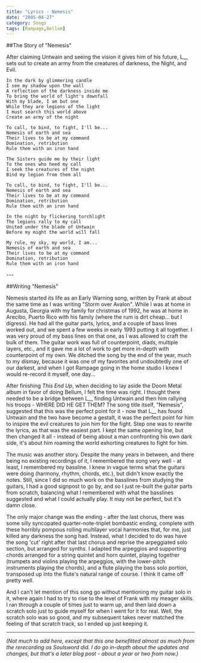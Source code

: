 ```yaml
---
title: "Lyrics - Nemesis"
date: "2005-04-27"
category: Songs
tags: [Rampage,Bellum]
---
```


##The Story of "Nemesis"

After claiming Untwain and seeing the vision it gives him of his future, L\_\_ sets out to create an army from the creatures of darkness, the Night, and Evil. 

```
In the dark by glimmering candle
I see my shadow upon the wall
A reflection of the darkness inside me
To bring the world of light's downfall
With my blade, I am but one
While they are legions of the light
I must search this world above
Create an army of the night

To call, to bind, to fight, I'll be...
Nemesis of earth and sea
Their lives to be at my command
Domination, retribution
Rule them with an iron hand

The Sisters guide me by their light
To the ones who heed my call
I seek the creatures of the night
Bind my legion from them all

To call, to bind, to fight, I'll be...
Nemesis of earth and sea
Their lives to be at my command
Domination, retribution
Rule them with an iron hand

In the night by flickering torchlight
The legions rally to my call
United under the blade of Untwain
Before my might the world will fall

My rule, my sky, my world, I am...
Nemesis of earth and sea
Their lives to be at my command
Domination, retribution
Rule them with an iron hand
```

\-\-\-

##Writing "Nemesis"

Nemesis started its life as an Early Warning song, written by Frank at about the same time as I was writing "Storm over Avalon". While I was at home in Augusta, Georgia with my family for christmas of 1992, he was at home in Arecibo, Puerto Rico with his family (where the rum is dirt cheap... but I digress). He had all the guitar parts, lyrics, and a couple of bass lines worked out, and we spent a few weeks in early 1993 putting it all together. I was very proud of my bass lines on that one, as I was allowed to craft the bulk of them. The guitar work was full of counterpoint, diads, multiple layers, etc., and it gave me a lot of work to get more in-depth with counterpoint of my own. We ditched the song by the end of the year, much to my dismay, because it was one of my favorites and undoubtedly one of our darkest, and when I got Rampage going in the home studio I knew I would re-record it myself, one day...

After finishing *This End Up*, when deciding to lay aside the Doom Metal album in favor of doing Bellum, I felt the time was right. I thought there needed to be a bridge between L\_\_ finding Untwain and then him rallying his troops - WHERE DID HE GET THEM? The song title itself, "Nemesis", suggested that this was the perfect point for it - now that L\_\_ has found Untwain and the two have become a gestalt, it was the perfect point for him to inspire the evil creatures to join him for the fight. Step one was to rewrite the lyrics, as that was the easiest part. I kept the same opening line, but then changed it all - instead of being about a man confronting his own dark side, it's about him roaming the world exhorting creatures to fight for him.

The music was another story. Despite the many years in between, and there being no existing recordings of it, I remembered the song very well - at least, I remembered my bassline. I knew in vague terms what the guitars were doing (harmony, rhythm, chords, etc.), but didn't know exactly the notes. Still, since I did so much work on the basslines from studying the guitars, I had a good signpost to go by, and so I just re-built the guitar parts from scratch, balancing what I remembered with what the basslines suggested and what I could actually play. It may not be perfect, but it's damn close.

The only major change was the ending - after the last chorus, there was some silly syncopated quarter-note-triplet bombastic ending, complete with these horribly pompous rolling multilayer vocal harmonies that, for me, just killed any darkness the song had. Instead, what I decided to do was have the song 'cut' right after that last chorus and reprise the arpeggiated solo section, but arranged for synths. I adapted the arpeggios and supporting chords arranged for a string quintet and horn quintet, playing together (trumpets and violins playing the arpeggios, with the lower-pitch instruments playing the chords), and a flute playing the bass solo portion, transposed up into the flute's natural range of course. I think it came off pretty well.

And I can't let mention of this song go without mentioning my guitar solo in it, where again I had to try to rise to the level of Frank with my meager skills. I ran through a couple of times just to warm up, and then laid down a scratch solo just to guide myself for when I went for it for real. Well, the scratch solo was so good, and my subsequent takes never matched the feeling of that scratch track, so I ended up just keeping it.

***

*(Not much to add here, except that this one benefitted almost as much from the rerecording as Soulsword did. I do go in-depth about the updates and changes, but that's a later blog post - about a year or two from now.)*

